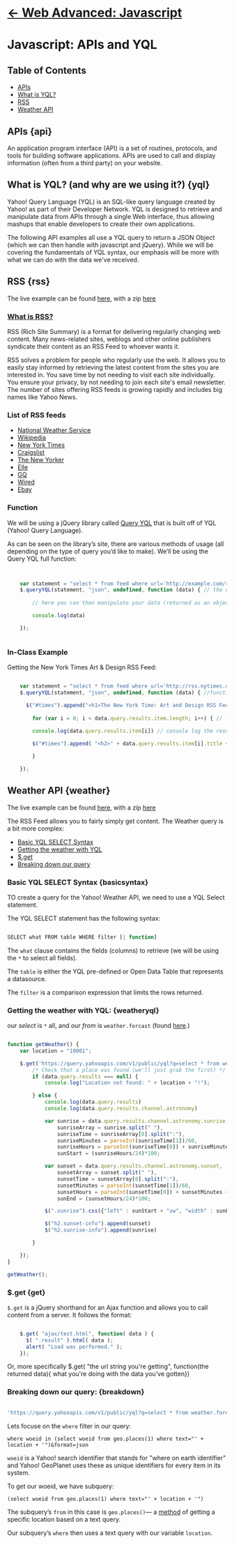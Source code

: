 # [← Web Advanced: Javascript](../../)

# Javascript: APIs and YQL


## Table of Contents
- [APIs](#api)
- [What is YQL?](#yql)
- [RSS](#rss)
- [Weather API](#weather)


## APIs {api}
An application program interface (API) is a set of routines, protocols, and tools for building software applications. APIs are used to call and display information (often from a third party) on your website.

## What is YQL? (and why are we using it?) {yql}

Yahoo! Query Language (YQL) is an SQL-like query language created by Yahoo! as part of their Developer Network. YQL is designed to retrieve and manipulate data from APIs through a single Web interface, thus allowing mashups that enable developers to create their own applications.

The following API examples all use a YQL query to return a JSON Object (which we can then handle with javascript and jQuery). While we will be covering the fundamentals of YQL syntax, our emphasis will be more with what we can do with the data we've received.


## RSS {rss}

The live example can be found [here](contents/rss/index.html), with a zip [here](contents/zips/rss.zip)

### [What is RSS?](http://www.whatisrss.com/)

RSS (Rich Site Summary) is a format for delivering regularly changing web content. Many news-related sites, weblogs and other online publishers syndicate their content as an RSS Feed to whoever wants it.

RSS solves a problem for people who regularly use the web. It allows you to easily stay informed by retrieving the latest content from the sites you are interested in. You save time by not needing to visit each site individually. You ensure your privacy, by not needing to join each site's email newsletter. The number of sites offering RSS feeds is	growing rapidly and includes big names like Yahoo News.

### List of RSS feeds

- [National Weather Service](https://www.weather.gov/rss/)
- [Wikipedia](https://en.wikipedia.org/wiki/Wikipedia:Syndication)
- [New York Times](http://www.nytimes.com/services/xml/rss/index.html)
- [Craigslist](https://www.craigslist.org/about/rss)
- [The New Yorker](https://www.newyorker.com/about/feeds)
- [Elle](http://www.elle.com/about/a50/rss-feeds/)
- [GQ](https://www.gq.com/services/rss/summary)
- [Wired](https://www.wired.com/about/rss_feeds/)
- [Ebay](http://putthison.com/post/33776063854/turn-any-ebay-search-into-an-rss-feed-weve)


### Function

We will be using a jQuery library called [Query YQL](https://github.com/hail2u/jquery.query-yql) that is built off of YQL (Yahoo! Query Language).

As can be seen on the library&rsquo;s site, there are various methods of usage (all depending on the type of query you&rsquo;d like to make).
We&rsquo;ll be using the Query YQL full function:

```javascript


	var statement = "select * from feed where url='http://example.com/rss'"; // here is where you put your url (inside the 'single quotes') This string is actually the YQL syntax
	$.queryYQL(statement, "json", undefined, function (data) { // the query then passes the statement through
	  
		// here you can then manipulate your data (returned as an object):

		console.log(data)

	});



```

### In-Class Example

Getting the New York Times Art & Design RSS Feed: 


```javascript

    var statement = "select * from feed where url='http://rss.nytimes.com/services/xml/rss/nyt/ArtandDesign.xml'"; // here you link the url you need
    $.queryYQL(statement, "json", undefined, function (data) { //function taken from the query-yql library 

      $("#times").append("<h1>The New York Time: Art and Design RSS Feed</h1>") //append title of rss feed
        
        for (var i = 0; i < data.query.results.item.length; i++) { // for each result:
          
        console.log(data.query.results.item[i]) // console log the result's object

        $("#times").append( "<h2>" + data.query.results.item[i].title + "</h2><h3>" + data.query.results.item[i].pubDate + "</h3><p>" + data.query.results.item[i].description + "</p>")

        }

    });


```


## Weather API {weather}

The live example can be found [here](contents/weather/index.html), with a zip [here](contents/zips/weather.zip)

The RSS Feed allows you to fairly simply get content. The Weather query is a bit more complex:

- [Basic YQL SELECT Syntax](#basicsyntax)
- [Getting the weather with YQL](#weatheryql)
- [$.get](#get)
- [Breaking down our query](#breakdown)


### Basic YQL SELECT Syntax {basicsyntax}

TO create a query for the Yahoo! Weather API, we need to use a YQL Select statement. 

The YQL SELECT statement has the following syntax:
```javascript

SELECT what FROM table WHERE filter [| function]

```

The `what` clause contains the fields (columns) to retrieve (we will be using the `*` to select all fields).

The `table` is either the YQL pre-defined or Open Data Table that represents a datasource.

The `filter` is a comparison expression that limits the rows returned.


### Getting the weather with YQL: {weatheryql}

our _select_ is `*` all, and our _from_ is `weather.forcast` (found [here](https://developer.yahoo.com/yql/console/#h=select+*+from+weather.forecast+where+woeid%3D2502265).)


```javascript

function getWeather() {
    var location = "10001";

    $.get('https://query.yahooapis.com/v1/public/yql?q=select * from weather.forecast where woeid in (select woeid from geo.places(1) where text="' + location + '")&format=json', function (data) {
        /* Check that a place was found (we'll just grab the first) */
        if (data.query.results === null) {
            console.log("Location not found: " + location + "!");

        } else {
            console.log(data.query.results)
            console.log(data.query.results.channel.astronomy)

            var sunrise = data.query.results.channel.astronomy.sunrise,
                sunriseArray = sunrise.split(" "),
                sunriseTime = sunriseArray[0].split(":"),
                sunriseMinutes = parseInt(sunriseTime[1])/60,
                sunriseHours = parseInt(sunriseTime[0]) + sunriseMinutes,
                sunStart = (sunriseHours/24)*100;

            var sunset = data.query.results.channel.astronomy.sunset,
                sunsetArray = sunset.split(" "),
                sunsetTime = sunsetArray[0].split(":"),
                sunsetMinutes = parseInt(sunsetTime[1])/60,
                sunsetHours = parseInt(sunsetTime[0]) + sunsetMinutes + 12;
                sunEnd = (sunsetHours/24)*100;

            $(".sunrise").css({"left" : sunStart + "vw", "width" : sunEnd - sunStart + "vw"})

            $("h2.sunset-info").append(sunset)
            $("h2.sunrise-info").append(sunrise)

        }

    });
}

getWeather();

```

### $.get {get}

`$.get` is a jQuery shorthand for an Ajax function and allows you to call content from a server. It follows the format: 

```javascript

	$.get( "ajax/test.html", function( data ) {
	  $( ".result" ).html( data );
	  alert( "Load was performed." );
	});

```

Or, more specifically $.get( "the url string you're getting", function(the returned data){ what you're doing with the data you&rsquo;ve gotten})


### Breaking down our query: {breakdown}

```javascript 

'https://query.yahooapis.com/v1/public/yql?q=select * from weather.forecast where woeid in (select woeid from geo.places(1) where text="' + location + '")&format=json'

```

Lets focuse on the `where` filter in our query:

`where woeid in (select woeid from geo.places(1) where text="' + location + '")&format=json`

`woeid` is a Yahoo! search identifier that stands for "where on earth identifier" and Yahoo! GeoPlanet uses these as unique identifiers for every item in its system.

To get our woeid, we have subquery: 

`(select woeid from geo.places(1) where text="' + location + '")`

The subquery&rsquo;s `from` in this case is `geo.places()`— a [method](https://developer.yahoo.com/yql/console/#h=select+*+from+geo.places+where+text%3D%22sfo%22) of getting a specific location based on a text query.

Our subquery&rsquo;s `where` then uses a text query with our variable `location`.



